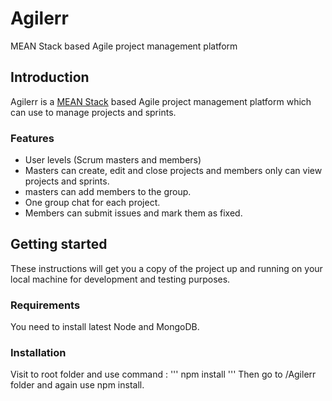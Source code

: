 # Agilerr
MEAN Stack based Agile project management platform

## Introduction
Agilerr is a [MEAN Stack](http://mean.io/) based Agile project management platform which can use to manage projects and sprints.

### Features
* User levels (Scrum masters and members)
* Masters can create, edit and close projects and members only can view projects and sprints.
* masters can add members to the group.
* One group chat for each project.
* Members can submit issues and mark them as fixed.

## Getting started
These instructions will get you a copy of the project up and running on your local machine for development and testing purposes.

### Requirements
You need to install latest Node and MongoDB.

### Installation
Visit to root folder and use command :
'''
npm install
'''
Then go to /Agilerr folder and again use npm install.
